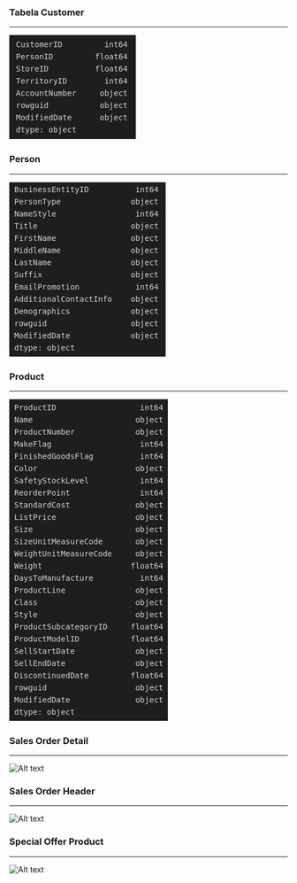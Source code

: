 ### **Tabela Customer**
---
[![Alt text](https://github.com/rbsmotta/bike-manufacturing-company/blob/main/img/data/customer.png)](https://digitalocean.com)

### **Person**
---
[![Alt text](https://github.com/rbsmotta/bike-manufacturing-company/blob/main/img/data/person.png)](https://digitalocean.com)

### **Product**
---
[![Alt text](https://github.com/rbsmotta/bike-manufacturing-company/blob/main/img/data/product.png)](https://github.com/rbsmotta/bike-manufacturing-company/blob/main/img/data/product.png)

### **Sales Order Detail**
---
<img title="sales_order_detail" alt="Alt text" src=/home/robson/repositorios/bike-manufacturing-company/img/data/sales-order-detail.png>

### **Sales Order Header**
---
<img title="sales_order_header" alt="Alt text" src=/home/robson/repositorios/bike-manufacturing-company/img/data/sales-order-header.png>

### **Special Offer Product**
---
<img title="special_offer_product" alt="Alt text" src=/home/robson/repositorios/bike-manufacturing-company/img/data/special-offer-product.png>
